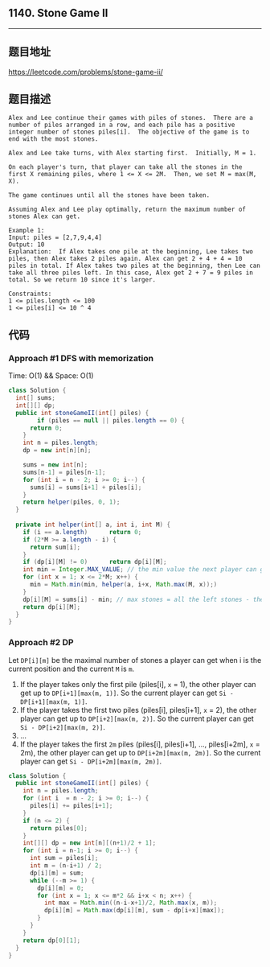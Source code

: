 ## 1140. Stone Game II

----
## 题目地址

https://leetcode.com/problems/stone-game-ii/

## 题目描述
```
Alex and Lee continue their games with piles of stones.  There are a number of piles arranged in a row, and each pile has a positive integer number of stones piles[i].  The objective of the game is to end with the most stones. 

Alex and Lee take turns, with Alex starting first.  Initially, M = 1.

On each player's turn, that player can take all the stones in the first X remaining piles, where 1 <= X <= 2M.  Then, we set M = max(M, X).

The game continues until all the stones have been taken.

Assuming Alex and Lee play optimally, return the maximum number of stones Alex can get.

Example 1:
Input: piles = [2,7,9,4,4]
Output: 10
Explanation:  If Alex takes one pile at the beginning, Lee takes two piles, then Alex takes 2 piles again. Alex can get 2 + 4 + 4 = 10 piles in total. If Alex takes two piles at the beginning, then Lee can take all three piles left. In this case, Alex get 2 + 7 = 9 piles in total. So we return 10 since it's larger. 
 
Constraints:
1 <= piles.length <= 100
1 <= piles[i] <= 10 ^ 4
```

## 代码

### Approach #1 DFS with memorization

Time: O(1) && Space: O(1)

```java
class Solution {
  int[] sums;
  int[][] dp;
  public int stoneGameII(int[] piles) {
		if (piles == null || piles.length == 0) {
      return 0;
    }
    int n = piles.length;
    dp = new int[n][n];

    sums = new int[n];
    sums[n-1] = piles[n-1];
    for (int i = n - 2; i >= 0; i--) {
      sums[i] = sums[i+1] + piles[i];
    }
    return helper(piles, 0, 1);
  }
  
  private int helper(int[] a, int i, int M) {
    if (i == a.length)		return 0;
    if (2*M >= a.length - i) {
      return sum[i];
    }
    if (dp[i][M] != 0)		return dp[i][M];
    int min = Integer.MAX_VALUE; // the min value the next player can get
    for (int x = 1; x <= 2*M; x++) {
      min = Math.min(min, helper(a, i+x, Math.max(M, x));)
    }
    dp[i][M] = sums[i] - min; // max stones = all the left stones - the min stones next player can get
    return dp[i][M];
  }
}
```

### Approach #2 DP

Let `DP[i][m]` be the maximal number of stones a player can get when i is the current position and the current `M` is `m`.

1. If the player takes only the first pile (piles[i], `x` = 1), the other player can get up to `DP[i+1][max(m, 1)]`. So the current player can get `Si - DP[i+1][max(m, 1)]`.
2. If the player takes the first two piles (piles[i], piles[i+1], `x` = 2), the other player can get up to `DP[i+2][max(m, 2)]`. So the current player can get `Si - DP[i+2][max(m, 2)]`.
3. ...
4. If the player takes the first `2m` piles (piles[i], piles[i+1], ..., piles[i+2m], `x` = 2m), the other player can get up to `DP[i+2m][max(m, 2m)]`. So the current player can get `Si - DP[i+2m][max(m, 2m)]`.

```JAVA
class Solution {
  public int stoneGameII(int[] piles) {
    int n = piles.length;
    for (int i  = n - 2; i >= 0; i--) {
      piles[i] += piles[i+1];
    }
    if (n <= 2) {
      return piles[0];
    }
    int[][] dp = new int[n][(n+1)/2 + 1];
    for (int i = n-1; i >= 0; i--) {
      int sum = piles[i];
      int m = (n-i+1) / 2;
      dp[i][m] = sum;
      while (--m >= 1) {
        dp[i][m] = 0;
        for (int x = 1; x <= m*2 && i+x < n; x++) {
          int max = Math.min((n-i-x+1)/2, Math.max(x, m));
          dp[i][m] = Math.max(dp[i][m], sum - dp[i+x][max]);
        }
      }
    }
    return dp[0][1];
  }
}
```















